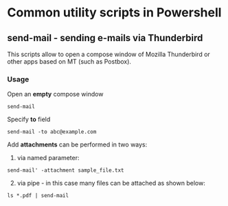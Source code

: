 Common utility scripts in Powershell
====================================

send-mail - sending e-mails via Thunderbird
--------------------------------------------

This scripts allow to open a compose window of Mozilla Thunderbird or other apps based on MT (such as Postbox).

### Usage

Open an **empty** compose window
```
send-mail
```

Specify **to** field

```
send-mail -to abc@example.com
```

Add **attachments** can be performed in two ways:

1) via named parameter:

```
send-mail' -attachment sample_file.txt
```

2) via pipe - in this case many files can be attached as shown below:

```
ls *.pdf | send-mail
```
